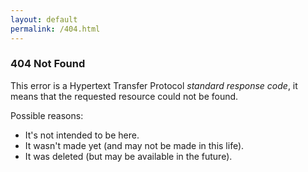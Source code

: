 ```yaml
---
layout: default
permalink: /404.html
---
```

### 404 Not Found

This error is a Hypertext Transfer Protocol *standard response code*, it means that the requested resource could not be found.

Possible reasons:

- It's not intended to be here.
- It wasn't made yet (and may not be made in this life).
- It was deleted (but may be available in the future).